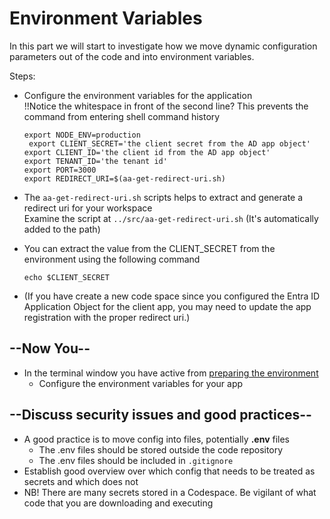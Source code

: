 # Environment Variables

In this part we will start to investigate how we move dynamic configuration parameters out of the code and into environment variables.

Steps:

* Configure the environment variables for the application</br>!!Notice the whitespace in front of the second line? This prevents the command from entering shell command history
  ```shell
  export NODE_ENV=production
   export CLIENT_SECRET='the client secret from the AD app object'
  export CLIENT_ID='the client id from the AD app object'
  export TENANT_ID='the tenant id'
  export PORT=3000
  export REDIRECT_URI=$(aa-get-redirect-uri.sh)
  ```
* The `aa-get-redirect-uri.sh` scripts helps to extract and generate a redirect uri for your workspace</br>Examine the script at `../src/aa-get-redirect-uri.sh` (It's automatically added to the path)
* You can extract the value from the CLIENT_SECRET from the environment using the following command

  ```shell
  echo $CLIENT_SECRET 
  ```
* (If you have create a new code space since you configured the Entra ID Application Object for the client app, you may need to update the app registration with the proper redirect uri.)


## --Now You--

* In the terminal window you have active from [preparing the environment](./preparing_the_environment.md)
  * Configure the environment variables for your app

## --Discuss security issues and good practices--

* A good practice is to move config into files, potentially **.env** files
  * The .env files should be stored outside the code repository
  * The .env files should be included in `.gitignore`
* Establish good overview over which config that needs to be treated as secrets and which does not
* NB! There are many secrets stored in a Codespace. Be vigilant of what code that you are downloading and executing
